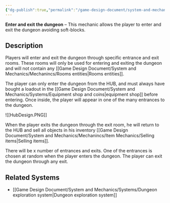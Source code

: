 ```yaml
---
{"dg-publish":true,"permalink":"/game-design-document/system-and-mechanics/mechanincs/exploration-mechanics/enter-and-exit-the-dungeon/"}
---
```


**Enter and exit the dungeon** – This mechanic  allows the player to enter and exit the dungeon avoiding soft-blocks.
## Description
Players will enter and exit the dungeon through specific entrance and exit rooms. These rooms will only be used for entering and exiting the dungeon and will not contain any [[Game Design Document/System and Mechanics/Mechanincs/Rooms entities\|Rooms entities]].

The player can only enter the dungeon from the HUB, and must always have bought a loadout in the [[Game Design Document/System and Mechanics/Systems/Equipment shop and coins\|equipment shop]] before entering. Once inside, the player will appear in one of the many entrances to the dungeon.

![[HubDesign.PNG]]

When the player exits the dungeon through the exit room, he will return to the HUB and sell all objects in his inventory [[Game Design Document/System and Mechanics/Mechanincs/Item Mechanics/Selling items\|Selling items]].

There will be x number of entrances and exits. One of the entrances is chosen at random when the player enters the dungeon.  The player can exit the dungeon through any exit.
## Related Systems
- [[Game Design Document/System and Mechanics/Systems/Dungeon exploration system\|Dungeon exploration system]]
